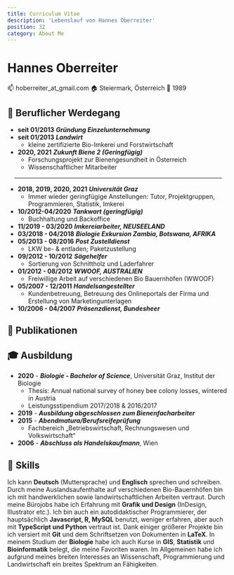 ```yaml
---
title: Curriculum Vitae
description: 'Lebenslauf von Hannes Oberreiter'
position: 32
category: About Me
---
```


# Hannes Oberreiter

:mailbox: hoberreiter_at_gmail.com
:house: Steiermark, Österreich
:birthday: 1989

## :construction_worker: Beruflicher Werdegang

- **seit 01/2013**    ***Gründung Einzelunternehmung***
- **seit 01/2013**     ***Landwirt***
  - kleine zertifizierte Bio-Imkerei und Forstwirtschaft
- **2020, 2021**  ***Zukunft Biene 2 (Geringfügig)***
  - Forschungsprojekt zur Bienengesundheit in Österreich
  - Wissenschaftlicher Mitarbeiter

<hr style="margin: 1rem" />

- **2018, 2019, 2020, 2021**    ***Universität Graz***
  - Immer wieder geringfügige Anstellungen: Tutor, Projektgruppen, Programmieren, Statistik, Imkerei
- **10/2012-04/2020**     ***Tankwart (geringfügig)***
  - Buchhaltung und Backoffice
- **11/2019 - 03/2020**   ***Imkereiarbeiter, NEUSEELAND***
- **03/2018 - 04/2018**   ***Biologie Exkursion Zambia, Botswana, AFRIKA***
- **05/2013 - 08/2016**   ***Post Zustelldienst***
  - LKW be- & entladen; Paketzustellung
- **09/2012 - 10/2012**   ***Sägehelfer***
  - Sortierung von Schnittholz und Laderfahrer
- **01/2012 - 08/2012**   ***WWOOF, AUSTRALIEN***
  - Freiwillige Arbeit auf verschiedenen Bio Bauernhöfen (WWOOF)
- **05/2007 - 12/2011**   ***Handelsangestellter***
  - Kundenbetreuung, Betreuung des Onlineportals der Firma und Erstellung von Marketingunterlagen
- **10/2006 - 04/2007**   ***Präsenzdienst, Bundesheer***

## :paperclip: Publikationen

<markdown-publications></markdown-publications>

## :mortar_board: Ausbildung

- **2020** - ***Biologie - Bachelor of Science***, Universität Graz, Institut der Biologie
  - Thesis: Annual national survey of honey bee colony losses, wintered in Austria
  - Leistungsstipendium 2017/2018 & 2016/2017
- **2019** - ***Ausbildung abgeschlossen zum Bienenfacharbeiter***
- **2015** - ***Abendmatura/Berufsreifeprüfung***
  - Fachbereich „Betriebswirtschaft, Rechnungswesen und Volkswirtschaft“
- **2006** - ***Abschluss als Handelskaufmann***, Wien

## :memo: Skills

Ich kann **Deutsch** (Muttersprache) und **Englisch** sprechen und schreiben. Durch meine Auslandsaufenthalte auf verschiedenen Bio-Bauernhöfen bin ich mit handwerklichen sowie landwirtschaftlichen Arbeiten vertraut. Durch meine Bürojobs habe ich Erfahrung mit **Grafik und Design** (InDesign, Illustrator etc.). Ich bin auch ein autodidaktischer Programmierer, der hauptsächlich **Javascript, R, MySQL** benutzt, weniger erfahren, aber auch mit **TypeScript und Python** vertraut ist. Dank einiger größerer Projekte bin ich versiert mit **Git** und dem Schriftsetzen von Dokumenten in **LaTeX**. In meinem Studium der **Biologie** habe ich auch Kurse in **GIS**, **Statistik** und **Bioinformatik** belegt, die meine Favoriten waren. Im Allgemeinen habe ich aufgrund meines breiten Interesses an Wissenschaft, Programmierung und Landwirtschaft ein breites Spektrum an Fähigkeiten.

<markdown-cloud-image url="btree-info/img/hannes" alt="Hannes Oberreiter"></markdown-cloud-image>
